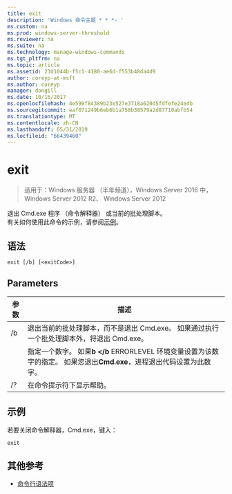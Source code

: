 ```yaml
---
title: exit
description: 'Windows 命令主题 * * *- '
ms.custom: na
ms.prod: windows-server-threshold
ms.reviewer: na
ms.suite: na
ms.technology: manage-windows-commands
ms.tgt_pltfrm: na
ms.topic: article
ms.assetid: 23d1044b-f5c1-4180-ae6d-f553b48da4d9
author: coreyp-at-msft
ms.author: coreyp
manager: dongill
ms.date: 10/16/2017
ms.openlocfilehash: 4e599f84389b23e527e3718a620d5fdfefe24edb
ms.sourcegitcommit: eaf071249b6eb6b1a758b38579a2d87710abfb54
ms.translationtype: MT
ms.contentlocale: zh-CN
ms.lasthandoff: 05/31/2019
ms.locfileid: "66439460"
---
```

# <a name="exit"></a>exit

>适用于：Windows 服务器 （半年频道），Windows Server 2016 中，Windows Server 2012 R2、 Windows Server 2012

退出 Cmd.exe 程序 （命令解释器） 或当前的批处理脚本。  
有关如何使用此命令的示例，请参阅[示例](#BKMK_examples)。  
## <a name="syntax"></a>语法  
```  
exit [/b] [<exitCode>]  
```  
## <a name="parameters"></a>Parameters  

| 参数  |                                                                                         描述                                                                                          |
|------------|----------------------------------------------------------------------------------------------------------------------------------------------------------------------------------------------|
|     /b     |                                      退出当前的批处理脚本，而不是退出 Cmd.exe。 如果通过执行一个批处理脚本外，将退出 Cmd.exe。                                      |
| <exitCode> | 指定一个数字。 如果**b </b** ERRORLEVEL 环境变量设置为该数字的指定。 如果您退出**Cmd.exe**，进程退出代码设置为此数字。 |
|     /?     |                                                                             在命令提示符下显示帮助。                                                                             |

## <a name="BKMK_examples"></a>示例  
若要关闭命令解释器，Cmd.exe，键入：  
```  
exit  
```  
## <a name="additional-references"></a>其他参考  
-   [命令行语法项](command-line-syntax-key.md)  

